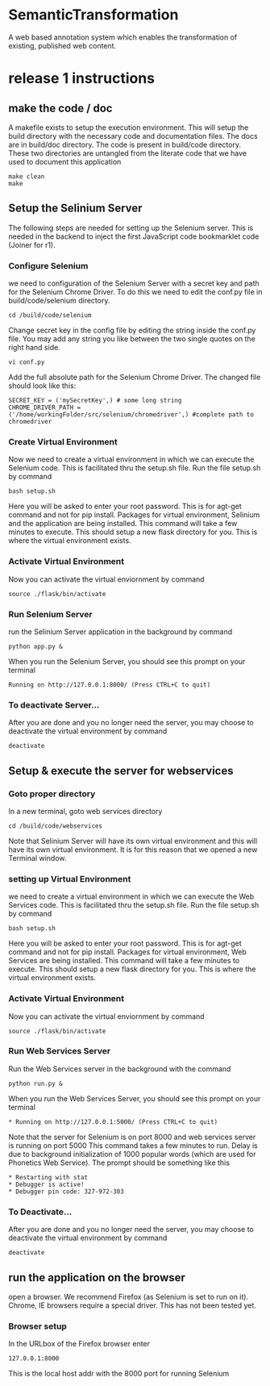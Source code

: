 # SemanticTransformation
A web based annotation system which enables the transformation of existing, published web content. 


# release 1 instructions

## make the code / doc 
A makefile exists to setup the execution environment. This will setup the build directory with the necessary code and documentation files. The docs are in build/doc directory. The code is present in build/code directory. These two directories are untangled from the literate code that we have used to document this application

```
make clean
make
```

## Setup the Selinium Server
The following steps are needed for setting up the Selenium server. This is needed in the backend to inject the first JavaScript code bookmarklet code (Joiner for r1). 

### Configure Selenium 
we need to configuration of the Selenium Server with a secret key and path for the Selenium Chrome Driver. To do this we need to edit the conf.py file in build/code/selenium directory. 
```
cd /build/code/selenium
```
Change secret key in the config file by editing the string inside the conf.py file. You may add any string you like between the two single quotes on the right hand side.
```
vi conf.py
```
Add the full absolute path for the Selenium Chrome Driver. The changed file should look like this:
```
SECRET_KEY = ('mySecretKey',) # some long string
CHROME_DRIVER_PATH = ('/home/workingFolder/src/selenium/chromedriver',) #complete path to chromedriver
```

### Create Virtual Environment
Now we need to create a virtual environment in which we can execute the Selenium code. This is facilitated thru the setup.sh file. Run the file setup.sh by command
```
bash setup.sh
```
Here you will be asked to enter your root password. This is for agt-get command and not for pip install. Packages for virtual environment, Selinium and the application are being installed. This command will take a few minutes to execute.
This should setup a new flask directory for you. This is where the virtual environment exists.

### Activate Virtual Environment
Now you can activate the virtual enviornment by command
```
source ./flask/bin/activate
```

### Run Selenium Server
run the Selinium Server application in the background by command
```
python app.py &
```
When you run the Selenium Server, you should see this prompt on your terminal
```
Running on http://127.0.0.1:8000/ (Press CTRL+C to quit)
```

### To deactivate Server...
After you are done and you no longer need the server, you may choose to deactivate the virtual environment by command
```
deactivate
```


## Setup & execute the server for webservices

### Goto proper directory
In a new terminal, goto web services directory
```
cd /build/code/webservices
```
Note that Selinium Server will have its own virtual environment and this will have its own virtual environment. It is for this reason that we opened a new Terminal window.

### setting up Virtual Environment
we need to create a virtual environment in which we can execute the Web Services code. This is facilitated thru the setup.sh file. Run the file setup.sh by command
```
bash setup.sh
```
Here you will be asked to enter your root password. This is for agt-get command and not for pip install. Packages for virtual environment, Web Services are being installed. This command will take a few minutes to execute.
This should setup a new flask directory for you. This is where the virtual environment exists.

### Activate Virtual Environment
Now you can activate the virtual enviornment by command
```
source ./flask/bin/activate
```

### Run Web Services Server
Run the Web Services server in the background with the command
```
python run.py &
```
When you run the Web Services Server, you should see this prompt on your terminal
```
* Running on http://127.0.0.1:5000/ (Press CTRL+C to quit)
```
Note that the server for Selenium is on port 8000 and web services server is running on port 5000
This command takes a few minutes to run. Delay is due to background initialization of 1000 popular words (which are used for Phonetics Web Service).
The prompt should be something like this
``` 
* Restarting with stat
* Debugger is active!
* Debugger pin code: 327-972-303
```

### To Deactivate...
After you are done and you no longer need the server, you may choose to deactivate the virtual environment by command
```
deactivate
```

## run the application on the browser
open a browser. We recommend Firefox (as Selenium is set to run on it). Chrome, IE browsers require a special driver. This has not been tested yet.
### Browser setup
In the URLbox of the Firefox browser enter
```
127.0.0.1:8000
```
This is the local host addr with the 8000 port for running Selenium

## 


